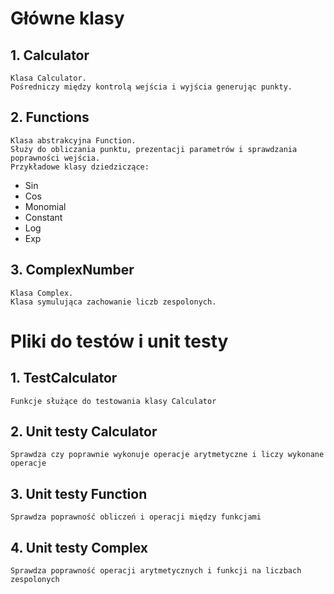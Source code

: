 # Główne klasy

## 1. Calculator
    Klasa Calculator.
    Pośredniczy między kontrolą wejścia i wyjścia generując punkty.
    
## 2. Functions
    Klasa abstrakcyjna Function.
    Służy do obliczania punktu, prezentacji parametrów i sprawdzania poprawności wejścia.
    Przykładowe klasy dziedziczące:
- Sin
- Cos
- Monomial
- Constant
- Log
- Exp

## 3. ComplexNumber
    Klasa Complex.
    Klasa symulująca zachowanie liczb zespolonych.


# Pliki do testów i unit testy

## 1. TestCalculator
    Funkcje służące do testowania klasy Calculator

## 2. Unit testy Calculator
    Sprawdza czy poprawnie wykonuje operacje arytmetyczne i liczy wykonane operacje
    
## 3. Unit testy Function
    Sprawdza poprawność obliczeń i operacji między funkcjami

## 4. Unit testy Complex
    Sprawdza poprawność operacji arytmetycznych i funkcji na liczbach zespolonych